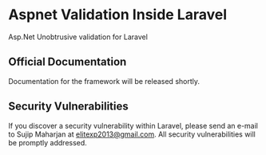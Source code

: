 # Aspnet Validation Inside Laravel

Asp.Net Unobtrusive validation for Laravel


## Official Documentation

Documentation for the framework will be released shortly.


## Security Vulnerabilities

If you discover a security vulnerability within Laravel, please send an e-mail to Sujip Maharjan at elitexp2013@gmail.com. All security vulnerabilities will be promptly addressed.




